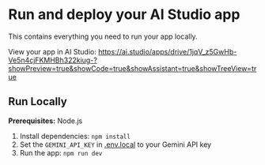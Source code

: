 # Run and deploy your AI Studio app

This contains everything you need to run your app locally.

View your app in AI Studio: https://ai.studio/apps/drive/1jqV_z5GwHb-Ve5n4cjFKMHBh322kiug-?showPreview=true&showCode=true&showAssistant=true&showTreeView=true

## Run Locally

**Prerequisites:**  Node.js


1. Install dependencies:
   `npm install`
2. Set the `GEMINI_API_KEY` in [.env.local](.env.local) to your Gemini API key
3. Run the app:
   `npm run dev`
